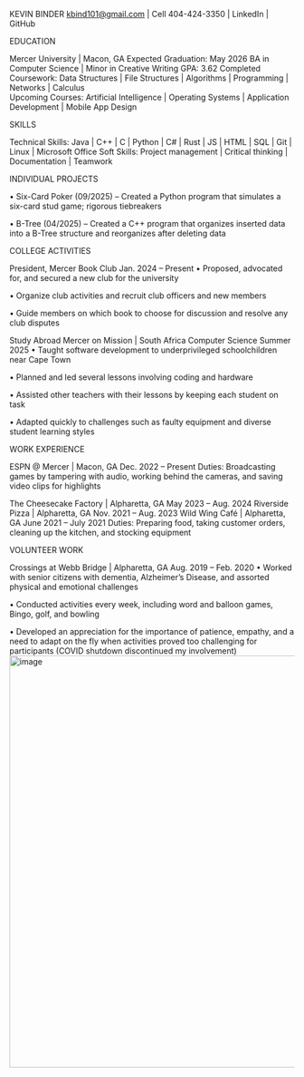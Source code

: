 

KEVIN BINDER
kbind101@gmail.com  |  Cell 404-424-3350  | LinkedIn  |  GitHub
															      

EDUCATION

Mercer University | Macon, GA							           Expected Graduation: May 2026
BA in Computer Science  |  Minor in Creative Writing
GPA: 3.62
Completed Coursework: Data Structures | File Structures | Algorithms | Programming | Networks | Calculus  
Upcoming Courses: Artificial Intelligence | Operating Systems | Application Development | Mobile App Design

SKILLS

Technical Skills: Java  |  C++  |  C  |  Python  |  C#  |  Rust  |  JS  |  HTML  |  SQL  |  Git  |  Linux  |  Microsoft Office
Soft Skills: Project management  |  Critical thinking  |  Documentation  |  Teamwork

INDIVIDUAL PROJECTS

•	Six-Card Poker (09/2025) – Created a Python program that simulates a six-card stud game; rigorous tiebreakers
	
•	B-Tree (04/2025) – Created a C++ program that organizes inserted data into a B-Tree structure and reorganizes after deleting data

COLLEGE ACTIVITIES

President, Mercer Book Club									                                                     Jan. 2024 – Present
•	Proposed, advocated for, and secured a new club for the university

•	Organize club activities and recruit club officers and new members

•	Guide members on which book to choose for discussion and resolve any club disputes

Study Abroad Mercer on Mission | South Africa Computer Science					                          Summer 2025
•	Taught software development to underprivileged schoolchildren near Cape Town

•	Planned and led several lessons involving coding and hardware

•	Assisted other teachers with their lessons by keeping each student on task

•	Adapted quickly to challenges such as faulty equipment and diverse student learning styles

WORK EXPERIENCE

ESPN @ Mercer | Macon, GA									                                                        Dec. 2022 – Present
Duties: Broadcasting games by tampering with audio, working behind the cameras, and saving video clips for highlights

The Cheesecake Factory | Alpharetta, GA 						                                              May 2023 – Aug. 2024
Riverside Pizza | Alpharetta, GA							                                                    Nov. 2021 – Aug. 2023
Wild Wing Café | Alpharetta, GA							                                                      June 2021 – July 2021
Duties: Preparing food, taking customer orders, cleaning up the kitchen, and stocking equipment

VOLUNTEER WORK

Crossings at Webb Bridge | Alpharetta, GA							                                             Aug. 2019 – Feb. 2020
•	Worked with senior citizens with dementia, Alzheimer’s Disease, and assorted physical and emotional challenges

•	Conducted activities every week, including word and balloon games, Bingo, golf, and bowling

•	Developed an appreciation for the importance of patience, empathy, and a need to adapt on the fly when activities proved too challenging for participants (COVID shutdown discontinued my involvement)
<img width="540" height="727" alt="image" src="https://github.com/user-attachments/assets/aae898cc-3ebd-48d4-8a05-76d77efb216d" />

